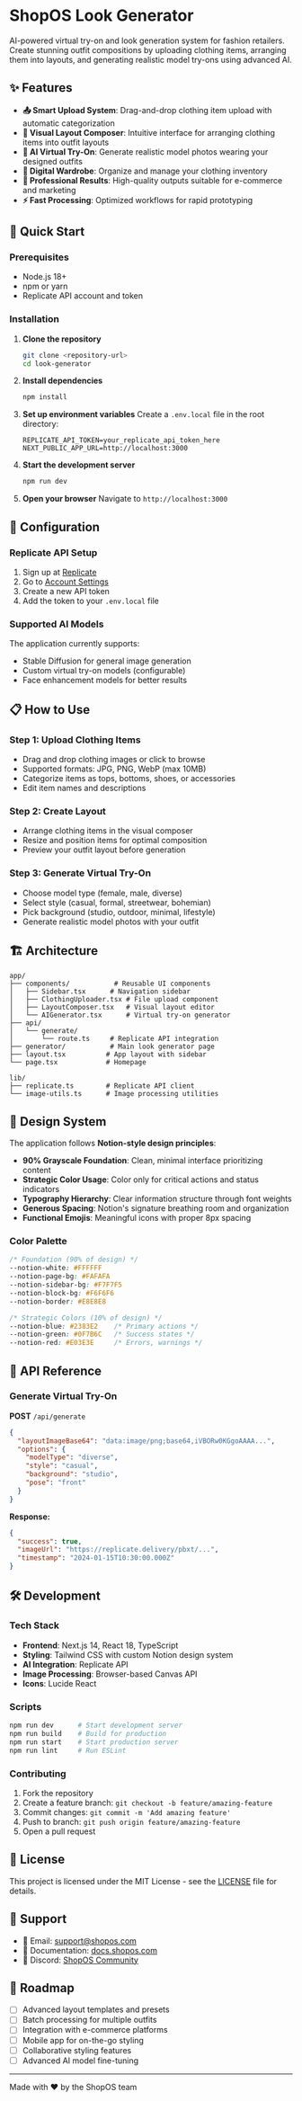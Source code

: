 # ShopOS Look Generator

AI-powered virtual try-on and look generation system for fashion retailers. Create stunning outfit compositions by uploading clothing items, arranging them into layouts, and generating realistic model try-ons using advanced AI.

## ✨ Features

- **📤 Smart Upload System**: Drag-and-drop clothing item upload with automatic categorization
- **🎨 Visual Layout Composer**: Intuitive interface for arranging clothing items into outfit layouts
- **🤖 AI Virtual Try-On**: Generate realistic model photos wearing your designed outfits
- **👕 Digital Wardrobe**: Organize and manage your clothing inventory
- **🎯 Professional Results**: High-quality outputs suitable for e-commerce and marketing
- **⚡ Fast Processing**: Optimized workflows for rapid prototyping

## 🚀 Quick Start

### Prerequisites

- Node.js 18+ 
- npm or yarn
- Replicate API account and token

### Installation

1. **Clone the repository**
   ```bash
   git clone <repository-url>
   cd look-generator
   ```

2. **Install dependencies**
   ```bash
   npm install
   ```

3. **Set up environment variables**
   Create a `.env.local` file in the root directory:
   ```env
   REPLICATE_API_TOKEN=your_replicate_api_token_here
   NEXT_PUBLIC_APP_URL=http://localhost:3000
   ```

4. **Start the development server**
   ```bash
   npm run dev
   ```

5. **Open your browser**
   Navigate to `http://localhost:3000`

## 🔧 Configuration

### Replicate API Setup

1. Sign up at [Replicate](https://replicate.com)
2. Go to [Account Settings](https://replicate.com/account/api-tokens)
3. Create a new API token
4. Add the token to your `.env.local` file

### Supported AI Models

The application currently supports:
- Stable Diffusion for general image generation
- Custom virtual try-on models (configurable)
- Face enhancement models for better results

## 📋 How to Use

### Step 1: Upload Clothing Items
- Drag and drop clothing images or click to browse
- Supported formats: JPG, PNG, WebP (max 10MB)
- Categorize items as tops, bottoms, shoes, or accessories
- Edit item names and descriptions

### Step 2: Create Layout
- Arrange clothing items in the visual composer
- Resize and position items for optimal composition
- Preview your outfit layout before generation

### Step 3: Generate Virtual Try-On
- Choose model type (female, male, diverse)
- Select style (casual, formal, streetwear, bohemian)
- Pick background (studio, outdoor, minimal, lifestyle)
- Generate realistic model photos with your outfit

## 🏗️ Architecture

```
app/
├── components/           # Reusable UI components
│   ├── Sidebar.tsx      # Navigation sidebar
│   ├── ClothingUploader.tsx # File upload component
│   ├── LayoutComposer.tsx   # Visual layout editor
│   └── AIGenerator.tsx      # Virtual try-on generator
├── api/
│   └── generate/
│       └── route.ts     # Replicate API integration
├── generator/           # Main look generator page
├── layout.tsx          # App layout with sidebar
└── page.tsx            # Homepage

lib/
├── replicate.ts        # Replicate API client
└── image-utils.ts      # Image processing utilities
```

## 🎨 Design System

The application follows **Notion-style design principles**:

- **90% Grayscale Foundation**: Clean, minimal interface prioritizing content
- **Strategic Color Usage**: Color only for critical actions and status indicators  
- **Typography Hierarchy**: Clear information structure through font weights
- **Generous Spacing**: Notion's signature breathing room and organization
- **Functional Emojis**: Meaningful icons with proper 8px spacing

### Color Palette

```css
/* Foundation (90% of design) */
--notion-white: #FFFFFF
--notion-page-bg: #FAFAFA
--notion-sidebar-bg: #F7F7F5
--notion-block-bg: #F6F6F6
--notion-border: #E8E8E8

/* Strategic Colors (10% of design) */
--notion-blue: #2383E2    /* Primary actions */
--notion-green: #0F7B6C   /* Success states */
--notion-red: #E03E3E     /* Errors, warnings */
```

## 🔗 API Reference

### Generate Virtual Try-On

**POST** `/api/generate`

```json
{
  "layoutImageBase64": "data:image/png;base64,iVBORw0KGgoAAAA...",
  "options": {
    "modelType": "diverse",
    "style": "casual", 
    "background": "studio",
    "pose": "front"
  }
}
```

**Response:**
```json
{
  "success": true,
  "imageUrl": "https://replicate.delivery/pbxt/...",
  "timestamp": "2024-01-15T10:30:00.000Z"
}
```

## 🛠️ Development

### Tech Stack

- **Frontend**: Next.js 14, React 18, TypeScript
- **Styling**: Tailwind CSS with custom Notion design system
- **AI Integration**: Replicate API
- **Image Processing**: Browser-based Canvas API
- **Icons**: Lucide React

### Scripts

```bash
npm run dev      # Start development server
npm run build    # Build for production
npm run start    # Start production server
npm run lint     # Run ESLint
```

### Contributing

1. Fork the repository
2. Create a feature branch: `git checkout -b feature/amazing-feature`
3. Commit changes: `git commit -m 'Add amazing feature'`
4. Push to branch: `git push origin feature/amazing-feature`
5. Open a pull request

## 📝 License

This project is licensed under the MIT License - see the [LICENSE](LICENSE) file for details.

## 🤝 Support

- 📧 Email: support@shopos.com
- 📖 Documentation: [docs.shopos.com](https://docs.shopos.com)
- 💬 Discord: [ShopOS Community](https://discord.gg/shopos)

## 🎯 Roadmap

- [ ] Advanced layout templates and presets
- [ ] Batch processing for multiple outfits
- [ ] Integration with e-commerce platforms
- [ ] Mobile app for on-the-go styling
- [ ] Collaborative styling features
- [ ] Advanced AI model fine-tuning

---

Made with ❤️ by the ShopOS team 
